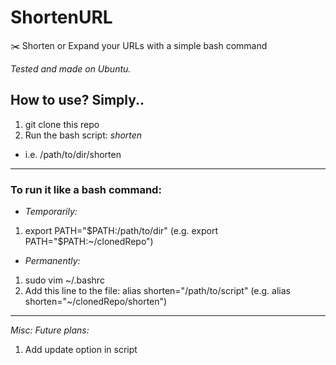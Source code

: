 # ShortenURL
:scissors: Shorten or Expand your URLs with a simple bash command

*_Tested and made on Ubuntu._*

## How to use? Simply..
1. git clone this repo
2. Run the bash script: *shorten* 
 * i.e. /path/to/dir/shorten

***
### To run it like a bash command:
* _Temporarily:_
1. export PATH="$PATH:/path/to/dir"  (e.g. export PATH="$PATH:~/clonedRepo")

* _Permanently:_
1. sudo vim ~/.bashrc
2. Add this line to the file: alias shorten="/path/to/script"   (e.g. alias shorten="~/clonedRepo/shorten")



***
*Misc:*
_Future plans:_
1. Add update option in script
